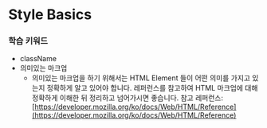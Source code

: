 # Style Basics

### 학습 키워드

* className
* 의미있는 마크업
  * 의미있는 마크업을 하기 위해서는 HTML Element 들이 어떤 의미를 가지고 있는지 정확하게 알고 있어야 합니다. 레퍼런스를 참고하여 HTML 마크업에 대해 정확하게 이해한 뒤 정리하고 넘어가시면 좋습니다. 참고 레퍼런스: [https://developer.mozilla.org/ko/docs/Web/HTML/Reference](https://developer.mozilla.org/ko/docs/Web/HTML/Reference)

